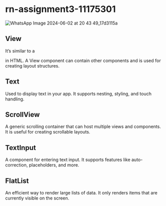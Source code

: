 # rn-assignment3-11175301

![WhatsApp Image 2024-06-02 at 20 43 49_17d3115a](https://github.com/Kayproxi/rn-assignment3-11175301/assets/114351206/ebd28d34-1941-47a3-a8de-f09c794b0c04)

## View

It’s similar to a <div> in HTML. A View component can contain other components and is used for creating layout structures.

## Text

Used to display text in your app. It supports nesting, styling, and touch handling.

## ScrollView

A generic scrolling container that can host multiple views and components. It is useful for creating scrollable layouts.

## TextInput

A component for entering text input. It supports features like auto-correction, placeholders, and more.

## FlatList

An efficient way to render large lists of data. It only renders items that are currently visible on the screen.
